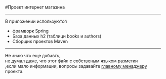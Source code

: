 #Проект интернет магазина

---
В приложении используются
* фрамворк Spring
* База данных h2 (таблици books и authors)
* Сборщик проектов Maven

---

Не знаю что еще добавть,<br>
не думал даже, что этот файл с собственым языком разметки<br>
,если мало информации, вопросы задавайте 
[главному менаджеру](https://www.youtube.com/watch?v=KvNWrQND7ZA)
проекта.
